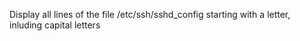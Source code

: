 Display all lines of the file /etc/ssh/sshd_config starting with a letter, inluding capital letters

